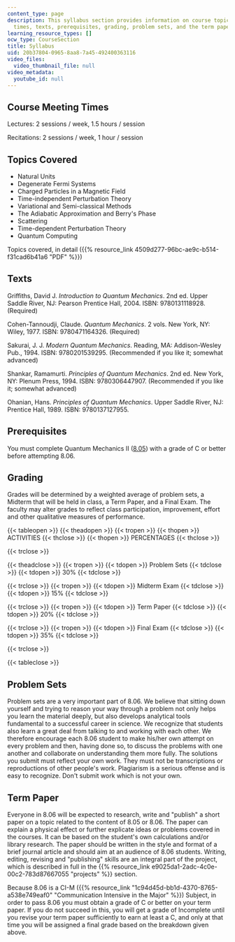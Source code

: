 ```yaml
---
content_type: page
description: This syllabus section provides information on course topics, meeting
  times, texts, prerequisites, grading, problem sets, and the term paper.
learning_resource_types: []
ocw_type: CourseSection
title: Syllabus
uid: 20b37804-0965-8aa8-7a45-492400363116
video_files:
  video_thumbnail_file: null
video_metadata:
  youtube_id: null
---
```


Course Meeting Times
--------------------

Lectures: 2 sessions / week, 1.5 hours / session

Recitations: 2 sessions / week, 1 hour / session

Topics Covered
--------------

*   Natural Units
*   Degenerate Fermi Systems
*   Charged Particles in a Magnetic Field
*   Time-independent Perturbation Theory
*   Variational and Semi-classical Methods
*   The Adiabatic Approximation and Berry's Phase
*   Scattering
*   Time-dependent Perturbation Theory
*   Quantum Computing

Topics covered, in detail ({{% resource_link 4509d277-96bc-ae9c-b514-f31cad6b41a6 "PDF" %}})

Texts
-----

Griffiths, David J. _Introduction to Quantum Mechanics_. 2nd ed. Upper Saddle River, NJ: Pearson Prentice Hall, 2004. ISBN: 9780131118928. (Required)

Cohen-Tannoudji, Claude. _Quantum Mechanics_. 2 vols. New York, NY: Wiley, 1977. ISBN: 9780471164326. (Required)

Sakurai, J. J. _Modern Quantum Mechanics_. Reading, MA: Addison-Wesley Pub., 1994. ISBN: 9780201539295. (Recommended if you like it; somewhat advanced)

Shankar, Ramamurti. _Principles of Quantum Mechanics_. 2nd ed. New York, NY: Plenum Press, 1994. ISBN: 9780306447907. (Recommended if you like it; somewhat advanced)

Ohanian, Hans. _Principles of Quantum Mechanics_. Upper Saddle River, NJ: Prentice Hall, 1989. ISBN: 9780137127955.

Prerequisites
-------------

You must complete Quantum Mechanics II ([8.05](/courses/8-05-quantum-physics-ii-fall-2013)) with a grade of C or better before attempting 8.06.

Grading
-------

Grades will be determined by a weighted average of problem sets, a Midterm that will be held in class, a Term Paper, and a Final Exam. The faculty may alter grades to reflect class participation, improvement, effort and other qualitative measures of performance.

{{< tableopen >}}
{{< theadopen >}}
{{< tropen >}}
{{< thopen >}}
ACTIVITIES
{{< thclose >}}
{{< thopen >}}
PERCENTAGES
{{< thclose >}}

{{< trclose >}}

{{< theadclose >}}
{{< tropen >}}
{{< tdopen >}}
Problem Sets
{{< tdclose >}}
{{< tdopen >}}
30%
{{< tdclose >}}

{{< trclose >}}
{{< tropen >}}
{{< tdopen >}}
Midterm Exam
{{< tdclose >}}
{{< tdopen >}}
15%
{{< tdclose >}}

{{< trclose >}}
{{< tropen >}}
{{< tdopen >}}
Term Paper
{{< tdclose >}}
{{< tdopen >}}
20%
{{< tdclose >}}

{{< trclose >}}
{{< tropen >}}
{{< tdopen >}}
Final Exam
{{< tdclose >}}
{{< tdopen >}}
35%
{{< tdclose >}}

{{< trclose >}}

{{< tableclose >}}

Problem Sets
------------

Problem sets are a very important part of 8.06. We believe that sitting down yourself and trying to reason your way through a problem not only helps you learn the material deeply, but also develops analytical tools fundamental to a successful career in science. We recognize that students also learn a great deal from talking to and working with each other. We therefore encourage each 8.06 student to make his/her own attempt on every problem and then, having done so, to discuss the problems with one another and collaborate on understanding them more fully. The solutions you submit must reflect your own work. They must not be transcriptions or reproductions of other people's work. Plagiarism is a serious offense and is easy to recognize. Don't submit work which is not your own.

Term Paper
----------

Everyone in 8.06 will be expected to research, write and "publish" a short paper on a topic related to the content of 8.05 or 8.06. The paper can explain a physical effect or further explicate ideas or problems covered in the courses. It can be based on the student's own calculations and/or library research. The paper should be written in the style and format of a brief journal article and should aim at an audience of 8.06 students. Writing, editing, revising and "publishing" skills are an integral part of the project, which is described in full in the {{% resource_link e9025da1-2adc-4c0e-00c2-783d87667055 "projects" %}} section.

Because 8.06 is a CI-M ({{% resource_link "1c94d45d-bb1d-4370-8765-a538e749eaf0" "Communication Intensive in the Major" %}}) Subject, in order to pass 8.06 you must obtain a grade of C or better on your term paper. If you do not succeed in this, you will get a grade of Incomplete until you revise your term paper sufficiently to earn at least a C, and only at that time you will be assigned a final grade based on the breakdown given above.